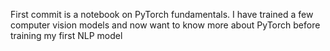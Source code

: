 First commit is a notebook on PyTorch fundamentals. 
I have trained a few computer vision models and now want to know more about PyTorch before training my first NLP model